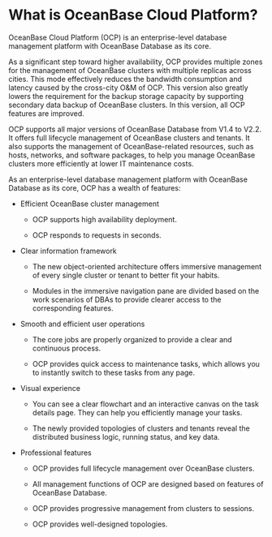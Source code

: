 # What is OceanBase Cloud Platform?

OceanBase Cloud Platform (OCP) is an enterprise-level database management platform with OceanBase Database as its core.

As a significant step toward higher availability, OCP provides multiple zones for the management of OceanBase clusters with multiple replicas across cities. This mode effectively reduces the bandwidth consumption and latency caused by the cross-city O\&M of OCP. This version also greatly lowers the requirement for the backup storage capacity by supporting secondary data backup of OceanBase clusters. In this version, all OCP features are improved.

OCP supports all major versions of OceanBase Database from V1.4 to V2.2. It offers full lifecycle management of OceanBase clusters and tenants. It also supports the management of OceanBase-related resources, such as hosts, networks, and software packages, to help you manage OceanBase clusters more efficiently at lower IT maintenance costs.

As an enterprise-level database management platform with OceanBase Database as its core, OCP has a wealth of features:

* Efficient OceanBase cluster management

  * OCP supports high availability deployment.

  * OCP responds to requests in seconds.

* Clear information framework

  * The new object-oriented architecture offers immersive management of every single cluster or tenant to better fit your habits.

  * Modules in the immersive navigation pane are divided based on the work scenarios of DBAs to provide clearer access to the corresponding features.

* Smooth and efficient user operations

  * The core jobs are properly organized to provide a clear and continuous process.

  * OCP provides quick access to maintenance tasks, which allows you to instantly switch to these tasks from any page.

* Visual experience

  * You can see a clear flowchart and an interactive canvas on the task details page. They can help you efficiently manage your tasks.

  * The newly provided topologies of clusters and tenants reveal the distributed business logic, running status, and key data.

* Professional features

  * OCP provides full lifecycle management over OceanBase clusters.

  * All management functions of OCP are designed based on features of OceanBase Database.

  * OCP provides progressive management from clusters to sessions.

  * OCP provides well-designed topologies.
